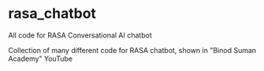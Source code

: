 # rasa_chatbot
All code for RASA Conversational AI chatbot

Collection of many different code for RASA chatbot, shown in "Binod Suman Academy" YouTube
